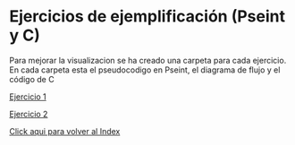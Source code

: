 # Ejercicios de ejemplificación (Pseint y C)

Para mejorar la visualizacion se ha creado una carpeta para cada ejercicio.  
En cada carpeta esta el pseudocodigo en Pseint, el diagrama de flujo y el código de C

[Ejercicio 1](ejercicio1.md)  

[Ejercicio 2](ejercicio2.md)



	




[Click aqui para volver al Index](index.md)
